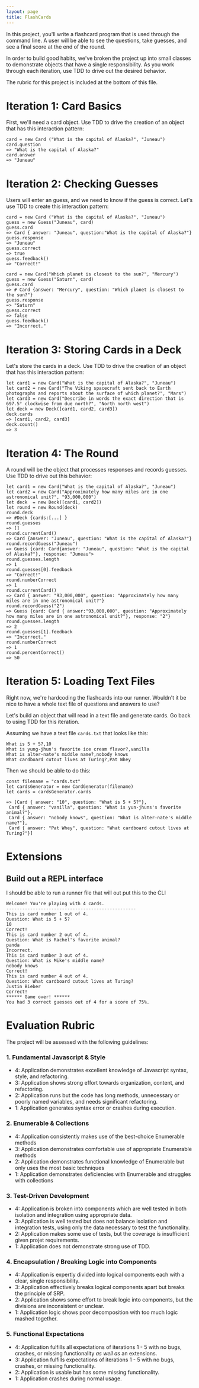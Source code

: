 ```yaml
---
layout: page
title: FlashCards
---
```


In this project, you'll write a flashcard program that is used through the command line. A user will be able to see the questions, take guesses, and see a final score at the end of the round.

In order to build good habits, we've broken the project up into small classes to demonstrate objects that have a single responsibility. As you work through each iteration, use TDD to drive out the desired behavior.

The rubric for this project is included at the bottom of this file.

# Iteration 1: Card Basics

First, we'll need a card object. Use TDD to drive the creation of an object that has this interaction pattern:

```
card = new Card ("What is the capital of Alaska?", "Juneau")
card.question
=> "What is the capital of Alaska?"
card.answer
=> "Juneau"
```

# Iteration 2: Checking Guesses

Users will enter an guess, and we need to know if the guess is correct. Let's use TDD to create this interaction pattern:

```
card = new Card ("What is the capital of Alaska?", "Juneau")
guess = new Guess("Juneau", card)
guess.card
=> Card { answer: "Juneau", question:"What is the capital of Alaska?"}
guess.response
=> "Juneau"
guess.correct
=> true
guess.feedback()
=> "Correct!"
```

```
card = new Card("Which planet is closest to the sun?", "Mercury")
guess = new Guess("Saturn", card)
guess.card
=> # Card {answer: "Mercury", question: "Which planet is closest to the sun?"}
guess.response
=> "Saturn"
guess.correct
=> false
guess.feedback()
=> "Incorrect."
```

# Iteration 3: Storing Cards in a Deck

Let's store the cards in a deck. Use TDD to drive the creation of an object that has this interaction pattern:

```
let card1 = new Card("What is the capital of Alaska?", "Juneau")
let card2 = new Card("The Viking spacecraft sent back to Earth photographs and reports about the surface of which planet?", "Mars")
let card3 = new Card("Describe in words the exact direction that is 697.5° clockwise from due north?", "North north west")
let deck = new Deck([card1, card2, card3])
deck.cards
=> [card1, card2, card3]
deck.count()
=> 3
```

# Iteration 4: The Round

A round will be the object that processes responses and records guesses. Use TDD to drive out this behavior:

```
let card1 = new Card("What is the capital of Alaska?", "Juneau")
let card2 = new Card("Approximately how many miles are in one astronomical unit?", "93,000,000")
let deck  = new Deck([card1, card2])
let round = new Round(deck)
round.deck
=> #Deck {cards:[...] }
round.guesses
=> []
round.currentCard()
=> Card {answer: "Juneau", question: "What is the capital of Alaska?"}
round.recordGuess("Juneau")
=> Guess {card: Card{answer: "Juneau", question: "What is the capital of Alaska?"}, response: "Juneau">
round.guesses.length
=> 1
round.guesses[0].feedback
=> "Correct!"
round.numberCorrect
=> 1
round.currentCard()
=> Card { answer: "93,000,000", question: "Approximately how many miles are in one astronomical unit?"}
round.recordGuess("2")
=> Guess {card: Card { answer:"93,000,000", question: "Approximately how many miles are in one astronomical unit?"}, response: "2"}
round.guesses.length
=> 2
round.guesses[1].feedback
=> "Incorrect."
round.numberCorrect
=> 1
round.percentCorrect()
=> 50

```

# Iteration 5: Loading Text Files

Right now, we're hardcoding the flashcards into our runner. Wouldn't it be nice to have a whole text file of questions and answers to use?

Let's build an object that will read in a text file and generate cards. Go back to using TDD for this iteration.

Assuming we have a text file `cards.txt` that looks like this:

```
What is 5 + 5?,10
What is yung-jhun's favorite ice cream flavor?,vanilla
What is alter-nate's middle name?,nobody knows
What cardboard cutout lives at Turing?,Pat Whey
```

Then we should be able to do this:

```
const filename = "cards.txt"
let cardsGenerator = new CardGenerator(filename)
let cards = cardsGenerator.cards

=> [Card { answer: "10", question: "What is 5 + 5?"},
 Card { answer: "vanilla", question: "What is yun-jhuns's favorite animal?"},
 Card { answer: "nobody knows", question: "What is alter-nate's middle name?"},
 Card { answer: "Pat Whey", question: "What cardboard cutout lives at Turing?"}]

```

# Extensions

## Build out a REPL interface

I should be able to run a runner file that will out put this to the CLI

```
Welcome! You're playing with 4 cards.
-------------------------------------------------
This is card number 1 out of 4.
Question: What is 5 + 5?
10
Correct!
This is card number 2 out of 4.
Question: What is Rachel's favorite animal?
panda
Incorrect.
This is card number 3 out of 4.
Question: What is Mike's middle name?
nobody knows
Correct!
This is card number 4 out of 4.
Question: What cardboard cutout lives at Turing?
Justin Bieber
Correct!
****** Game over! ******
You had 3 correct guesses out of 4 for a score of 75%.
```
# Evaluation Rubric

The project will be assessed with the following guidelines:

### 1. Fundamental Javascript & Style

* 4:  Application demonstrates excellent knowledge of Javascript syntax, style, and refactoring.
* 3:  Application shows strong effort towards organization, content, and refactoring.
* 2:  Application runs but the code has long methods, unnecessary or poorly named variables, and needs significant refactoring.
* 1:  Application generates syntax error or crashes during execution.

### 2. Enumerable & Collections

* 4: Application consistently makes use of the best-choice Enumerable methods
* 3: Application demonstrates comfortable use of appropriate Enumerable methods
* 2: Application demonstrates functional knowledge of Enumerable but only uses the most basic techniques
* 1: Application demonstrates deficiencies with Enumerable and struggles with collections

### 3. Test-Driven Development

* 4: Application is broken into components which are well tested in both isolation and integration using appropriate data.
* 3: Application is well tested but does not balance isolation and integration tests, using only the data necessary to test the functionality.
* 2: Application makes some use of tests, but the coverage is insufficient given projet requirements.
* 1: Application does not demonstrate strong use of TDD.

### 4. Encapsulation / Breaking Logic into Components

* 4: Application is expertly divided into logical components each with a clear, single responsibility.
* 3: Application effectively breaks logical components apart but breaks the principle of SRP.
* 2: Application shows some effort to break logic into components, but the divisions are inconsistent or unclear.
* 1: Application logic shows poor decomposition with too much logic mashed together.

### 5. Functional Expectations

* 4: Application fulfills all expectations of iterations 1 - 5 with no bugs, crashes, or missing functionality *as well as* an extensions.
* 3: Application fulfills expectations of iterations 1 - 5 with no bugs, crashes, or missing functionality.
* 2: Application is usable but has some missing functionality.
* 1: Application crashes during normal usage.
